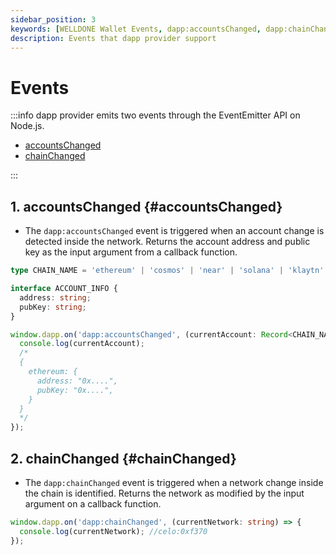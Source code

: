 ```yaml
---
sidebar_position: 3
keywords: [WELLDONE Wallet Events, dapp:accountsChanged, dapp:chainChanged]
description: Events that dapp provider support
---
```


# Events

:::info
dapp provider emits two events through the EventEmitter API on Node.js.

- [accountsChanged](#accountsChanged)
- [chainChanged](#chainChanged)

:::

## 1. accountsChanged {#accountsChanged}

- The `dapp:accountsChanged` event is triggered when an account change is detected inside the network. Returns the account address and public key as the input argument from a callback function.

```typescript
type CHAIN_NAME = 'ethereum' | 'cosmos' | 'near' | 'solana' | 'klaytn' | 'celo' | 'neon';

interface ACCOUNT_INFO {
  address: string;
  pubKey: string;
}

window.dapp.on('dapp:accountsChanged', (currentAccount: Record<CHAIN_NAME, ACCOUNT_INFO>) => {
  console.log(currentAccount);
  /*
  {
    ethereum: {
      address: "0x....",
      pubKey: "0x....",
    }
  }
  */
});
```

## 2. chainChanged {#chainChanged}

- The `dapp:chainChanged` event is triggered when a network change inside the chain is identified. Returns the network as modified by the input argument on a callback function.

```typescript
window.dapp.on('dapp:chainChanged', (currentNetwork: string) => {
  console.log(currentNetwork); //celo:0xf370
});
```

